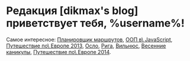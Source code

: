 # Редакция [dikmax's blog] приветствует тебя, %username%!

Самое интересное: [Планировщик маршрутов][route-planner], [ООП в\ JavaScript][oopjs], [Путешествие по\ Европе 
2013][eurotrip-2013], [Осло][oslo],  [Рига][riga], [Вильнюс][vilnius], [Весенние каникулы][spring-break],
[Путешествие по\ Европе 2014][eurotrip-2014].

[eurotrip-2013]: /post/eurotrip-2013/
[eurotrip-2014]: /post/eurotrip-2014/
[oopjs]: /post/oopjs-1/
[oslo]: /post/oslo/
[riga]: /post/riga/
[route-planner]: /route-planner/
[spring-break]: /post/spring-break-2014/
[vilnius]: /post/vilnius/

